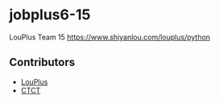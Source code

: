 # jobplus6-15

LouPlus Team 15 https://www.shiyanlou.com/louplus/python

## Contributors

* [LouPlus](https://github.com/LouPlus)
* [CTCT](https://github.com/ctcodingstyle)
